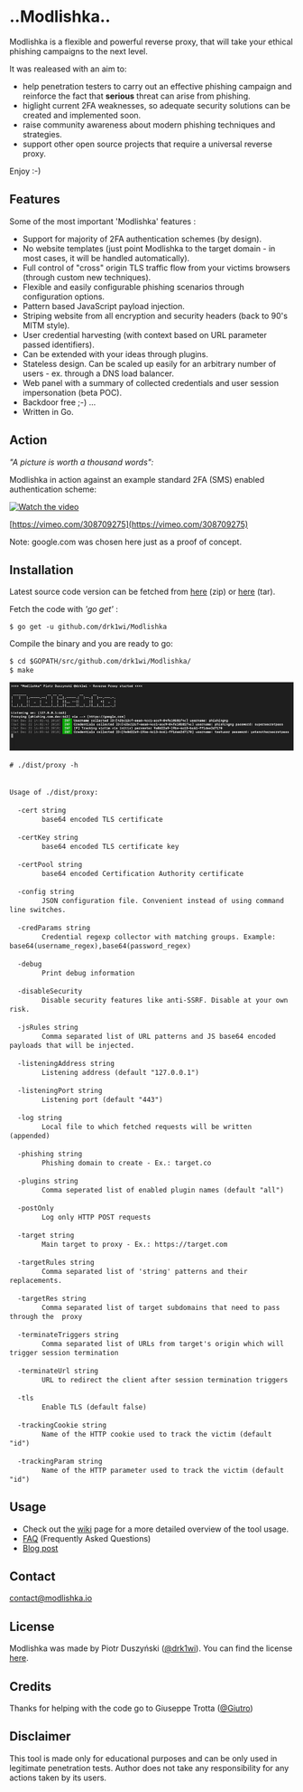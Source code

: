 # ..Modlishka..

Modlishka is a flexible and powerful reverse proxy, that will take your ethical phishing campaigns to the next level. 

It was realeased with an aim to:
- help penetration testers to carry out an effective phishing campaign and reinforce the fact that **serious** threat can arise from phishing.
- higlight current 2FA weaknesses, so adequate security solutions can be created and implemented soon.
- raise community awareness about modern phishing techniques and strategies.
- support other open source projects that require a universal reverse proxy.

Enjoy :-)


Features
--------

Some of the most important 'Modlishka' features :

-   Support for majority of 2FA authentication schemes (by design).
-   No website templates (just point Modlishka to the target domain - in most cases, it will be handled automatically).
-   Full control of "cross" origin TLS traffic flow from your victims browsers (through custom new techniques).
-   Flexible and easily configurable phishing scenarios through configuration options.
-   Pattern based JavaScript payload injection.
-   Striping website from all encryption and security headers (back to 90's MITM style). 
-   User credential harvesting (with context based on URL parameter passed identifiers).
-   Can be extended with your ideas through plugins.
-   Stateless design. Can be scaled up easily for an arbitrary number of users - ex. through a DNS load balancer.
-   Web panel with a summary of collected credentials and user session impersonation (beta POC).
-   Backdoor free ;-) ...
-   Written in Go.


Action
------
_"A picture is worth a thousand words":_

 Modlishka in action against an example standard 2FA (SMS) enabled authentication scheme:

[![Watch the video](https://i.vimeocdn.com/video/749353683.jpg)](https://vimeo.com/308709275)

[https://vimeo.com/308709275](https://vimeo.com/308709275)

Note: google.com was chosen here just as a proof of concept.


Installation
------------

Latest source code version can be fetched from [here](https://github.com/drk1wi/modlishka/zipball/master) (zip) or [here](https://github.com/drk1wi/modlishka/tarball/master) (tar).

Fetch the code with _'go get'_ :

    $ go get -u github.com/drk1wi/Modlishka

Compile the binary and you are ready to go:

    $ cd $GOPATH/src/github.com/drk1wi/Modlishka/
    $ make
    
    
![alt text](https://raw.githubusercontent.com/drk1wi/assets/master/7d0426a133a85a46a76a424574bf5a2acf99815e.png)

    # ./dist/proxy -h
  
    
    Usage of ./dist/proxy:
          
      -cert string
        	base64 encoded TLS certificate
      
      -certKey string
        	base64 encoded TLS certificate key
      
      -certPool string
        	base64 encoded Certification Authority certificate
      
      -config string
        	JSON configuration file. Convenient instead of using command line switches.
      
      -credParams string
          	Credential regexp collector with matching groups. Example: base64(username_regex),base64(password_regex)

      -debug
        	Print debug information
      
      -disableSecurity
        	Disable security features like anti-SSRF. Disable at your own risk.
      
      -jsRules string
        	Comma separated list of URL patterns and JS base64 encoded payloads that will be injected. 
      
      -listeningAddress string
        	Listening address (default "127.0.0.1")
      
      -listeningPort string
        	Listening port (default "443")
      
      -log string
        	Local file to which fetched requests will be written (appended)
      
      -phishing string
        	Phishing domain to create - Ex.: target.co
      
      -plugins string
        	Comma seperated list of enabled plugin names (default "all")
      
      -postOnly
        	Log only HTTP POST requests
      
      -target string
        	Main target to proxy - Ex.: https://target.com
         
      -targetRules string
        	Comma separated list of 'string' patterns and their replacements. 
      
      -targetRes string
        	Comma separated list of target subdomains that need to pass through the  proxy 
      
      -terminateTriggers string
        	Comma separated list of URLs from target's origin which will trigger session termination
      
      -terminateUrl string
        	URL to redirect the client after session termination triggers
      
      -tls
        	Enable TLS (default false)
      
      -trackingCookie string
        	Name of the HTTP cookie used to track the victim (default "id")
      
      -trackingParam string
        	Name of the HTTP parameter used to track the victim (default "id")




Usage
-----

 * Check out the [wiki](https://github.com/drk1wi/Modlishka/wiki) page for a more detailed overview of the tool usage.
 * [FAQ](https://github.com/drk1wi/Modlishka/wiki/FAQ) (Frequently Asked Questions)
 * [Blog post](https://blog.duszynski.eu/phishing-ng-bypassing-2fa-with-modlishka/)

Contact
-------
contact@modlishka.io

License
-------
Modlishka was made by Piotr Duszyński ([@drk1wi](https://twitter.com/drk1wi)). You can find the license [here](https://github.com/drk1wi/Modlishka/blob/master/LICENSE). 

Credits
-------
Thanks for helping with the code go to Giuseppe Trotta ([@Giutro](https://twitter.com/giutro)) 


Disclaimer
----------
This tool is made only for educational purposes and can be only used in legitimate penetration tests. Author does not take any responsibility for any actions taken by its users.

